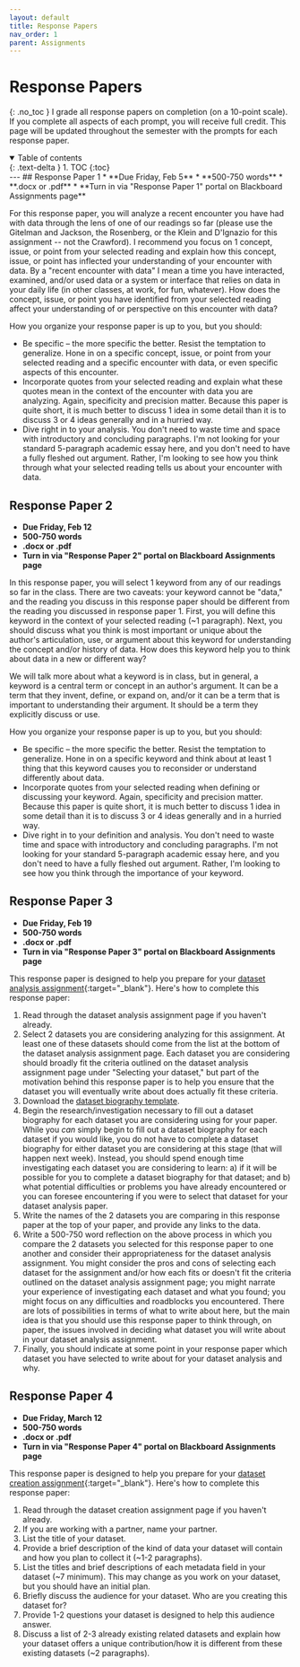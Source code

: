 ```yaml
---
layout: default
title: Response Papers
nav_order: 1
parent: Assignments
---
```

# Response Papers
{: .no_toc }
I grade all response papers on completion (on a 10-point scale). If you complete all aspects of each prompt, you will receive full credit. This page will be updated throughout the semester with the prompts for each response paper.
<details open markdown="block">
  <summary>
    Table of contents
  </summary>
  {: .text-delta }
1. TOC
{:toc}
</details>
---
## Response Paper 1
* **Due Friday, Feb 5**
* **500-750 words**
* **.docx or .pdf**
* **Turn in via "Response Paper 1" portal on Blackboard Assignments page**

For this response paper, you will analyze a recent encounter you have had with data through the lens of one of our readings so far (please use the Gitelman and Jackson, the Rosenberg, or the Klein and D'Ignazio for this assignment -- not the Crawford). I recommend you focus on 1 concept, issue, or point from your selected reading and explain how this concept, issue, or point has inflected your understanding of your encounter with data. By a "recent encounter with data" I mean a time you have interacted, examined, and/or used data or a system or interface that relies on data in your daily life (in other classes, at work, for fun, whatever). How does the concept, issue, or point you have identified from your selected reading affect your understanding of or perspective on this encounter with data?

How you organize your response paper is up to you, but you should:
* Be specific – the more specific the better. Resist the temptation to generalize. Hone in on a specific concept, issue, or point from your selected reading and a specific encounter with data, or even specific aspects of this encounter.
* Incorporate quotes from your selected reading and explain what these quotes mean in the context of the encounter with data you are analyzing. Again, specificity and precision matter. Because this paper is quite short, it is much better to discuss 1 idea in some detail than it is to discuss 3 or 4 ideas generally and in a hurried way.
* Dive right in to your analysis. You don't need to waste time and space with introductory and concluding paragraphs. I'm not looking for your standard 5-paragraph academic essay here, and you don't need to have a fully fleshed out argument. Rather, I'm looking to see how you think through what your selected reading tells us about your encounter with data.

## Response Paper 2
* **Due Friday, Feb 12**
* **500-750 words**
* **.docx or .pdf**
* **Turn in via "Response Paper 2" portal on Blackboard Assignments page**

In this response paper, you will select 1 keyword from any of our readings so far in the class. There are two caveats: your keyword cannot be "data," and  the reading you discuss in this response paper should be different from the reading you discussed in response paper 1. First, you will define this keyword in the context of your selected reading (~1 paragraph). Next, you should discuss what you think is most important or unique about the author's articulation, use, or argument about this keyword for understanding the concept and/or history of data. How does this keyword help you to think about data in a new or different way?

We will talk more about what a keyword is in class, but in general, a keyword is a central term or concept in an author's argument. It can be a term that they invent, define, or expand on, and/or it can be a term that is important to understanding their argument. It should be a term they explicitly discuss or use.

How you organize your response paper is up to you, but you should:
* Be specific – the more specific the better. Resist the temptation to generalize. Hone in on a specific keyword and think about at least 1 thing that this keyword causes you to reconsider or understand differently about data.
* Incorporate quotes from your selected reading when defining or discussing your keyword. Again, specificity and precision matter. Because this paper is quite short, it is much better to discuss 1 idea in some detail than it is to discuss 3 or 4 ideas generally and in a hurried way.
* Dive right in to your definition and analysis. You don't need to waste time and space with introductory and concluding paragraphs. I'm not looking for your standard 5-paragraph academic essay here, and you don't need to have a fully fleshed out argument. Rather, I'm looking to see how you think through the importance of your keyword.

## Response Paper 3
* **Due Friday, Feb 19**
* **500-750 words**
* **.docx or .pdf**
* **Turn in via "Response Paper 3" portal on Blackboard Assignments page**

This response paper is designed to help you prepare for your [dataset analysis assignment](https://lindsaythomas.net/eng395s21/assignments/dataset-analysis.html){:target="_blank"}. Here's how to complete this response paper:

1. Read through the dataset analysis assignment page if you haven't already.
2. Select 2 datasets you are considering analyzing for this assignment. At least one of these datasets should come from the list at the bottom of the dataset analysis assignment page. Each dataset you are considering should broadly fit the criteria outlined on the dataset analysis assignment page under "Selecting your dataset," but part of the motivation behind this response paper is to help you ensure that the dataset you will eventually write about does actually fit these criteria.
3. Download the [dataset biography template](https://lindsaythomas.net/eng395s21/assignments/dataset-biography-template.xlsx).
4. Begin the research/investigation necessary to fill out a dataset biography for each dataset you are considering using for your paper. While you *can* simply begin to fill out a dataset biography for each dataset if you would like, you do not have to complete a dataset biography for either dataset you are considering at this stage (that will happen next week). Instead, you should spend enough time investigating each dataset you are considering to learn: a) if it will be possible for you to complete a dataset biography for that dataset; and b) what potential difficulties or problems you have already encountered or you can foresee encountering if you were to select that dataset for your dataset analysis paper.
5. Write the names of the 2 datasets you are comparing in this response paper at the top of your paper, and provide any links to the data.
6. Write a 500-750 word reflection on the above process in which you compare the 2 datasets you selected for this response paper to one another and consider their appropriateness for the dataset analysis assignment. You might consider the pros and cons of selecting each dataset for the assignment and/or how each fits or doesn't fit the criteria outlined on the dataset analysis assignment page; you might narrate your experience of investigating each dataset and what you found; you might focus on any difficulties and roadblocks you encountered. There are lots of possibilities in terms of what to write about here, but the main idea is that you should use this response paper to think through, on paper, the issues involved in deciding what dataset you will write about in your dataset analysis assignment.
7. Finally, you should indicate at some point in your response paper which dataset you have selected to write about for your dataset analysis and why.

## Response Paper 4
* **Due Friday, March 12**
* **500-750 words**
* **.docx or .pdf**
* **Turn in via "Response Paper 4" portal on Blackboard Assignments page**

This response paper is designed to help you prepare for your [dataset creation assignment](https://lindsaythomas.net/eng395s21/assignments/dataset-creation.html){:target="_blank"}. Here's how to complete this response paper:

1. Read through the dataset creation assignment page if you haven't already.
2. If you are working with a partner, name your partner.
3. List the title of your dataset.
4. Provide a brief description of the kind of data your dataset will contain and how you plan to collect it (~1-2 paragraphs).
5. List the titles and brief descriptions of each metadata field in your dataset (~7 minimum). This may change as you work on your dataset, but you should have an initial plan.
6. Briefly discuss the audience for your dataset. Who are you creating this dataset for?
7. Provide 1-2 questions your dataset is designed to help this audience answer.
8. Discuss a list of 2-3 already existing related datasets and explain how your dataset offers a unique contribution/how it is different from these existing datasets (~2 paragraphs).
